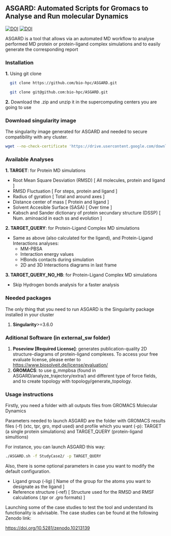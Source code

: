 ## ASGARD: Automated Scripts for Gromacs to Analyse and Run molecular Dynamics

[![DOI](https://zenodo.org/badge/doi/10.26434/chemrxiv-2023-3m9mk.svg?style=svg)](https://doi.org/10.26434/chemrxiv-2023-3m9mk)
[![DOI](https://zenodo.org/badge/DOI/10.5281/zenodo.10213139.svg)](https://doi.org/10.5281/zenodo.10213139)

ASGARD is a tool that allows via an automated MD workflow to analyse performed MD protein or protein-ligand complex simulations and to easily generate the corresponding report 

### Installation

**1.** Using git clone
```bash
  git clone https://github.com/bio-hpc/ASGARD.git
```
```bash
  git clone git@github.com:bio-hpc/ASGARD.git
```

**2.** Download the .zip and unzip it in the supercomputing centers you are going to use


### Download singularity image 
The singularity image generated for ASGARD and needed to secure compatibility with any cluster.

```bash
wget --no-check-certificate 'https://drive.usercontent.google.com/download?id=1wHvmtUVhUz9DAzPnqeZPE7MVX5fRERGb&export=download&authuser=1&confirm=t&uuid=0c83343d-17fe-4282-bf07-9a2321537a9a&at=APZUnTW_78yhd6klINcZBOjxIU6g:1706872870521' -O singularity/ASGARD.simg
```

### Available Analyses

**1. TARGET**: for Protein MD simulations
  - Root Mean Square Desviation (RMSD)  [ All molecules, protein and ligand ] <br />
  - RMSD Fluctuation  [ For steps, protein and ligand ] <br />
  - Radius of gyration  [ Total and around axes ] <br />
  - Distance center of mass  [ Protein and ligand ] <br />
  - Solvent Accesible Surface (SASA)  [ Over time ] <br /> 
  - Kabsch and Sander dictionary of protein secundary structure (DSSP)  [ Num. aminoacid in each ss and evolution ] <br />

**2. TARGET_QUERY**: for Protein-Ligand Complex MD simulations
  - Same as above (also calculated for the ligand), and Protein-Ligand Interactions analyses: <br />
     - MM-PBSA <br />
     - Interaction energy values <br />
     - HBonds contacts during simulation <br />
     - 2D and 3D Interactions diagrams in last frame  <br />

**3. TARGET_QUERY_NO_HB**: for Protein-Ligand Complex MD simulations
  - Skip Hydrogen bonds analysis for a faster analysis

### Needed packages
The only thing that you need to run ASGARD is the Singularity package installed in your cluster
1. **Singularity**>=3.6.0

### Aditional Software (in external_sw folder)
1. **Poseview [Required License]**:  generates publication-quality 2D structure-diagrams of protein-ligand complexes. To access your free evaluate license, please enter to https://www.biosolveit.de/license/evaluation/ 
2. **GROMACS**: to use g_mmpbsa (found in ASGARD/analyze_trajectory/extra/) and different type of force fields, and to create topology with topology/generate_topology.

### Usage instructions

Firstly, you need a folder with all outputs files from GROMACS Molecular Dynamics 

Parameters needed to launch ASGARD are the folder with GROMACS results files (-f) (xtc, tpr, gro, mpd used) and profile which you want (-p): TARGET (a single protein simulations) and TARGET_QUERY (protein-ligand simultions)

For instance, you can launch ASGARD this way:
```bash
./ASGARD.sh -f StudyCase2/ -p TARGET_QUERY
```

Also, there is some optional parameters in case you want to modify the default configuration.
  - Ligand group (-lig) [ Name of the group for the atoms you want to designate as the ligand ] <br />
  - Reference structure (-ref) [ Structure used for the RMSD and RMSF calculations (.tpr or .gro formats)  ] <br />


Launching some of the case studies to test the tool and understand its functionality is advisable. The case studies can be found at the following Zenodo link:

https://doi.org/10.5281/zenodo.10213139
